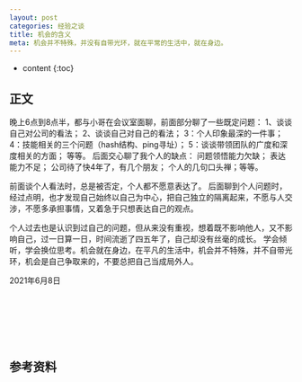 ```yaml
---
layout: post
categories: 经验之谈
title: 机会的含义
meta: 机会并不特殊，并没有自带光环，就在平常的生活中，就在身边。
---
```

* content
{:toc}

## 正文

晚上6点到8点半，都与小哥在会议室面聊，前面部分聊了一些既定问题：
1、谈谈自己对公司的看法；
2、谈谈自己对自己的看法；
3：个人印象最深的一件事；
4：技能相关的三个问题（hash结构、ping寻址）；
5：谈谈带领团队的广度和深度相关的方面； 等等。
后面交心聊了我个人的缺点：
问题领悟能力欠缺；
表达能力不足；
公司待了快4年了，有几个朋友；
个人的几句口头禅；等等。

前面谈个人看法时，总是被否定，个人都不愿意表达了。
后面聊到个人问题时，经过点明，也才发现自己始终以自己为中心，把自己独立的隔离起来，不愿与人交涉，不愿多承担事情，又着急于只想表达自己的观点。

个人过去也是认识到过自己的问题，但从来没有重视，想着既不影响他人，又不影响自己，过一日算一日，时间流逝了四五年了，自己却没有丝毫的成长。
学会倾听，学会换位思考。机会就在身边，在平凡的生活中，机会并不特殊，并不自带光环，机会是自己争取来的，不要总把自己当成局外人。

2021年6月8日

<br/><br/><br/><br/><br/>
## 参考资料




